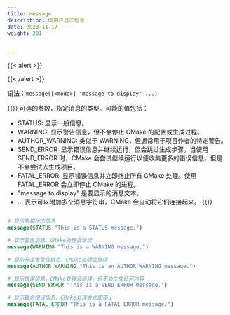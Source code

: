 ```yaml
---
title: message
description: 向用户显示信息
date: 2023-11-17
weight: 201


---
```

<style>
th, td {
  border: 1px solid rgb(190, 190, 190);
}
</style>
{{< alert >}}



{{< /alert >}}

语法：`message([<mode>] "message to display" ...)`

{{<alert>}}
<mode> 可选的参数，指定消息的类型。可能的值包括：
- STATUS: 显示一般信息。
- WARNING: 显示警告信息，但不会停止 CMake 的配置或生成过程。
- AUTHOR_WARNING: 类似于 WARNING，但通常用于项目作者的特定警告。
- SEND_ERROR: 显示错误信息并继续运行，但会跳过生成步骤。当使用 SEND_ERROR 时，CMake 会尝试继续运行以便收集更多的错误信息，但是不会尝试去生成项目。
- FATAL_ERROR: 显示错误信息并立即终止所有 CMake 处理。使用 FATAL_ERROR 会立即停止 CMake 的进程。
- "message to display" 是要显示的消息文本。
- ... 表示可以附加多个消息字符串，CMake 会自动将它们连接起来。
{{</alert>}}


```cmake

# 显示常规状态信息
message(STATUS "This is a STATUS message.")

# 显示警告信息，CMake处理会继续
message(WARNING "This is a WARNING message.")

# 显示开发者警告信息，CMake处理会继续
message(AUTHOR_WARNING "This is an AUTHOR_WARNING message.")

# 显示错误信息，CMake处理会继续，但不会生成任何内容
message(SEND_ERROR "This is a SEND_ERROR message.")

# 显示致命错误信息，CMake处理会立即停止
message(FATAL_ERROR "This is a FATAL_ERROR message.")

```

